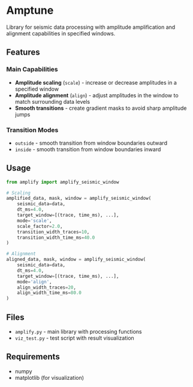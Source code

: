 # Amptune

Library for seismic data processing with amplitude amplification and alignment capabilities in specified windows.

## Features

### Main Capabilities

- **Amplitude scaling** (`scale`) - increase or decrease amplitudes in a specified window
- **Amplitude alignment** (`align`) - adjust amplitudes in the window to match surrounding data levels
- **Smooth transitions** - create gradient masks to avoid sharp amplitude jumps

### Transition Modes

- `outside` - smooth transition from window boundaries outward
- `inside` - smooth transition from window boundaries inward

## Usage

```python
from amplify import amplify_seismic_window

# Scaling
amplified_data, mask, window = amplify_seismic_window(
    seismic_data=data,
    dt_ms=4.0,
    target_window=[(trace, time_ms), ...],
    mode='scale',
    scale_factor=2.0,
    transition_width_traces=10,
    transition_width_time_ms=40.0
)

# Alignment
aligned_data, mask, window = amplify_seismic_window(
    seismic_data=data,
    dt_ms=4.0,
    target_window=[(trace, time_ms), ...],
    mode='align',
    align_width_traces=20,
    align_width_time_ms=80.0
)
```

## Files

- `amplify.py` - main library with processing functions
- `viz_test.py` - test script with result visualization

## Requirements

- numpy
- matplotlib (for visualization)
